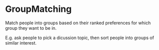 # GroupMatching
Match people into groups based on their ranked preferences for which group they want to be in.

E.g. ask people to pick a dicussion topic, then sort people into groups of similar interest.
